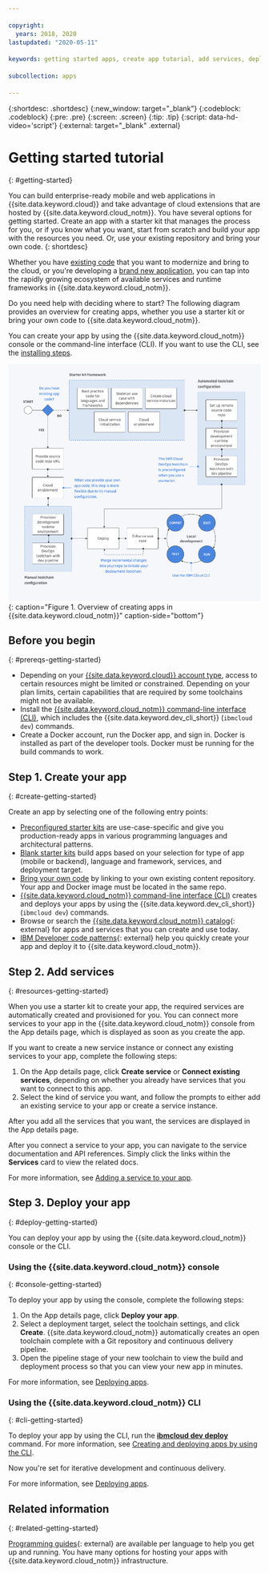```yaml
---

copyright:
  years: 2018, 2020
lastupdated: "2020-05-11"

keywords: getting started apps, create app tutorial, add services, deploy apps, create app, app tutorial

subcollection: apps

---
```


{:shortdesc: .shortdesc}
{:new_window: target="_blank"}
{:codeblock: .codeblock}
{:pre: .pre}
{:screen: .screen}
{:tip: .tip}
{:script: data-hd-video='script'}
{:external: target="_blank" .external}

# Getting started tutorial
{: #getting-started}

You can build enterprise-ready mobile and web applications in {{site.data.keyword.cloud}} and take advantage of cloud extensions that are hosted by {{site.data.keyword.cloud_notm}}. You have several options for getting started. Create an app with a starter kit that manages the process for you, or if you know what you want, start from scratch and build your app with the resources you need. Or, use your existing repository and bring your own code.
{: shortdesc}

Whether you have [existing code](/docs/apps/tutorials?topic=apps-tutorial-byoc) that you want to modernize and bring to the cloud, or you're developing a [brand new application](/docs/apps/tutorials?topic=apps-tutorial-starterkit), you can tap into the rapidly growing ecosystem of available services and runtime frameworks in {{site.data.keyword.cloud_notm}}.

Do you need help with deciding where to start? The following diagram provides an overview for creating apps, whether you use a starter kit or bring your own code to {{site.data.keyword.cloud_notm}}.

You can create your app by using the {{site.data.keyword.cloud_notm}} console or the command-line interface (CLI). If you want to use the CLI, see the [installing steps](/docs/cli?topic=cloud-cli-getting-started).

![Developer experience overview](images/dev-journey.png "Overview of creating apps in {{site.data.keyword.cloud_notm}}"){: caption="Figure 1. Overview of creating apps in {{site.data.keyword.cloud_notm}}" caption-side="bottom"}

## Before you begin
{: #prereqs-getting-started}

* Depending on your [{{site.data.keyword.cloud}} account type](https://{DomainName}/registration), access to certain resources might be limited or constrained. Depending on your plan limits, certain capabilities that are required by some toolchains might not be available.
* Install the [{{site.data.keyword.cloud_notm}} command-line interface (CLI)](/docs/cli?topic=cloud-cli-getting-started), which includes the {{site.data.keyword.dev_cli_short}} (`ibmcloud dev`) commands.
* Create a Docker account, run the Docker app, and sign in. Docker is installed as part of the developer tools. Docker must be running for the build commands to work.

## Step 1. Create your app
{: #create-getting-started}

Create an app by selecting one of the following entry points:

* [Preconfigured starter kits](/docs/apps/tutorials?topic=apps-tutorial-starterkit) are use-case-specific and give you production-ready apps in various programming languages and architectural patterns.
* [Blank starter kits](/docs/apps/tutorials?topic=apps-tutorial-scratch) build apps based on your selection for type of app (mobile or backend), language and framework, services, and deployment target.
* [Bring your own code](/docs/apps/tutorials?topic=apps-tutorial-byoc) by linking to your own existing content repository. Your app and Docker image must be located in the same repo.
* [{{site.data.keyword.cloud_notm}} command-line interface (CLI)](/docs/apps?topic=apps-create-deploy-app-cli) creates and deploys your apps by using the {{site.data.keyword.dev_cli_short}} (`ibmcloud dev`) commands.
* Browse or search the [{{site.data.keyword.cloud_notm}} catalog](https://{DomainName}/catalog){: external} for apps and services that you can create and use today.
* [IBM Developer code patterns](https://developer.ibm.com/patterns/){: external} help you quickly create your app and deploy it to {{site.data.keyword.cloud_notm}}.

## Step 2. Add services
{: #resources-getting-started}

When you use a starter kit to create your app, the required services are automatically created and provisioned for you. You can connect more services to your app in the {{site.data.keyword.cloud_notm}} console from the App details page, which is displayed as soon as you create the app.

If you want to create a new service instance or connect any existing services to your app, complete the following steps:

1. On the App details page, click **Create service** or **Connect existing services**, depending on whether you already have services that you want to connect to this app.
2. Select the kind of service you want, and follow the prompts to either add an existing service to your app or create a service instance.

After you add all the services that you want, the services are displayed in the App details page.

After you connect a service to your app, you can navigate to the service documentation and API references. Simply click the links within the **Services** card to view the related docs.

For more information, see [Adding a service to your app](/docs/apps?topic=apps-add-service).

## Step 3. Deploy your app
{: #deploy-getting-started}

You can deploy your app by using the {{site.data.keyword.cloud_notm}} console or the CLI.

### Using the {{site.data.keyword.cloud_notm}} console
{: #console-getting-started}

To deploy your app by using the console, complete the following steps:

1. On the App details page, click **Deploy your app**.
2. Select a deployment target, select the toolchain settings, and click **Create**. {{site.data.keyword.cloud_notm}} automatically creates an open toolchain complete with a Git repository and continuous delivery pipeline.
3. Open the pipeline stage of your new toolchain to view the build and deployment process so that you can view your new app in minutes.

For more information, see [Deploying apps](/docs/apps?topic=apps-deploying-apps).

### Using the {{site.data.keyword.cloud_notm}} CLI
{: #cli-getting-started}

To deploy your app by using the CLI, run the [**ibmcloud dev deploy**](/docs/cli/idt?topic=cloud-cli-idt-cli#deploy) command. For more information, see [Creating and deploying apps by using the CLI](/docs/apps?topic=apps-create-deploy-app-cli).

Now you're set for iterative development and continuous delivery.

For more information, see [Deploying apps](/docs/apps?topic=apps-deploying-apps).

## Related information
{: #related-getting-started}

[Programming guides](https://{DomainName}/docs/home/build){: external} are available per language to help you get up and running. You have many options for hosting your apps with {{site.data.keyword.cloud_notm}} infrastructure.
